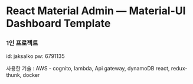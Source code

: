 # React Material Admin — Material-UI Dashboard Template

### 1인 프로젝트

id: jaksalko
pw: 6791135

사용한 기술 : 
AWS - cognito, lambda, Api gateway, dynamoDB
react, redux-thunk,
docker
